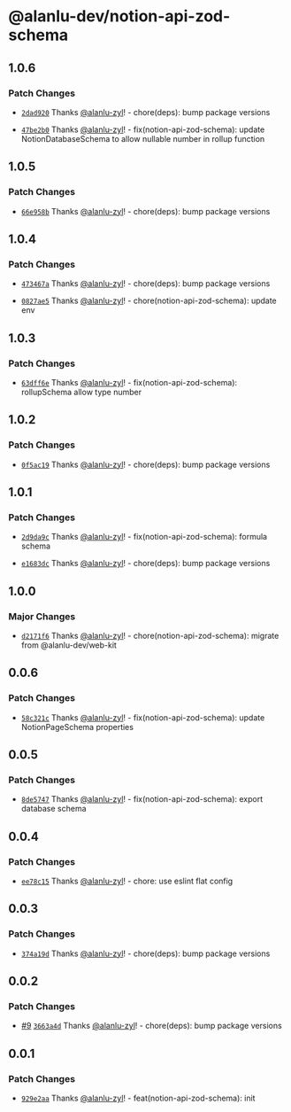# @alanlu-dev/notion-api-zod-schema

## 1.0.6

### Patch Changes

- [`2dad920`](https://github.com/alanlu-dev/notion-kit/commit/2dad920ff1bf3d9d6c1e3538798722ac047018b9) Thanks [@alanlu-zyl](https://github.com/alanlu-zyl)! - chore(deps): bump package versions

- [`47be2b0`](https://github.com/alanlu-dev/notion-kit/commit/47be2b0fbca54cdc9c05b610122c236ff32ffdb7) Thanks [@alanlu-zyl](https://github.com/alanlu-zyl)! - fix(notion-api-zod-schema): update NotionDatabaseSchema to allow nullable number in rollup function

## 1.0.5

### Patch Changes

- [`66e958b`](https://github.com/alanlu-dev/notion-kit/commit/66e958b161901b602ac2faa8421629df66adf39d) Thanks [@alanlu-zyl](https://github.com/alanlu-zyl)! - chore(deps): bump package versions

## 1.0.4

### Patch Changes

- [`473467a`](https://github.com/alanlu-dev/notion-kit/commit/473467abe48fe75ceb88d1be8c53067067806561) Thanks [@alanlu-zyl](https://github.com/alanlu-zyl)! - chore(deps): bump package versions

- [`0827ae5`](https://github.com/alanlu-dev/notion-kit/commit/0827ae574dec926fadb4d446250656ad912c419f) Thanks [@alanlu-zyl](https://github.com/alanlu-zyl)! - chore(notion-api-zod-schema): update env

## 1.0.3

### Patch Changes

- [`63dff6e`](https://github.com/alanlu-dev/notion-kit/commit/63dff6ec1236f23c464bb152a14a4d13dccaa150) Thanks [@alanlu-zyl](https://github.com/alanlu-zyl)! - fix(notion-api-zod-schema): rollupSchema allow type number

## 1.0.2

### Patch Changes

- [`0f5ac19`](https://github.com/alanlu-dev/notion-kit/commit/0f5ac196bc0942a5c462972bf3b8b018a2fda9c2) Thanks [@alanlu-zyl](https://github.com/alanlu-zyl)! - chore(deps): bump package versions

## 1.0.1

### Patch Changes

- [`2d9da9c`](https://github.com/alanlu-dev/notion-kit/commit/2d9da9c1508baa5693d6afde2d3e800b9cffc999) Thanks [@alanlu-zyl](https://github.com/alanlu-zyl)! - fix(notion-api-zod-schema): formula schema

- [`e1683dc`](https://github.com/alanlu-dev/notion-kit/commit/e1683dc9fface016f0c77d5f3cec3c9ae59b984a) Thanks [@alanlu-zyl](https://github.com/alanlu-zyl)! - chore(deps): bump package versions

## 1.0.0

### Major Changes

- [`d2171f6`](https://github.com/alanlu-dev/notion-kit/commit/d2171f6c4f23207a2c66c26d6b06e0eaf5204ab3) Thanks [@alanlu-zyl](https://github.com/alanlu-zyl)! - chore(notion-api-zod-schema): migrate from @alanlu-dev/web-kit

## 0.0.6

### Patch Changes

- [`58c321c`](https://github.com/alanlu-dev/web-kit/commit/58c321ce0c627ec0769b95b4860a51e98429b6bd) Thanks [@alanlu-zyl](https://github.com/alanlu-zyl)! - fix(notion-api-zod-schema): update NotionPageSchema properties

## 0.0.5

### Patch Changes

- [`8de5747`](https://github.com/alanlu-dev/web-kit/commit/8de5747735fd7b23823380516665420a358a6a7d) Thanks [@alanlu-zyl](https://github.com/alanlu-zyl)! - fix(notion-api-zod-schema): export database schema

## 0.0.4

### Patch Changes

- [`ee78c15`](https://github.com/alanlu-dev/web-kit/commit/ee78c1513de2aeb2058ffe01adb3d3109a321af5) Thanks [@alanlu-zyl](https://github.com/alanlu-zyl)! - chore: use eslint flat config

## 0.0.3

### Patch Changes

- [`374a19d`](https://github.com/alanlu-dev/web-kit/commit/374a19d97b51ad7011016835e78191828c3d49e8) Thanks [@alanlu-zyl](https://github.com/alanlu-zyl)! - chore(deps): bump package versions

## 0.0.2

### Patch Changes

- [#9](https://github.com/alanlu-dev/web-kit/pull/9) [`3663a4d`](https://github.com/alanlu-dev/web-kit/commit/3663a4d77ed642cadb88738a9befd352a41cf3c4) Thanks [@alanlu-zyl](https://github.com/alanlu-zyl)! - chore(deps): bump package versions

## 0.0.1

### Patch Changes

- [`929e2aa`](https://github.com/alanlu-dev/web-kit/commit/929e2aacfb137eb27e46743c92d861d321217a04) Thanks [@alanlu-zyl](https://github.com/alanlu-zyl)! - feat(notion-api-zod-schema): init
